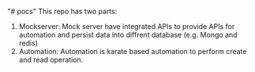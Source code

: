 "# pocs" 
This repo has two parts:
1. Mockserver:
    Mock server have integrated APIs to provide APIs for automation and persist data into diffrent database (e.g. Mongo and redis)
2. Automation:
    Automation is karate based automation to perform create and read operation.
